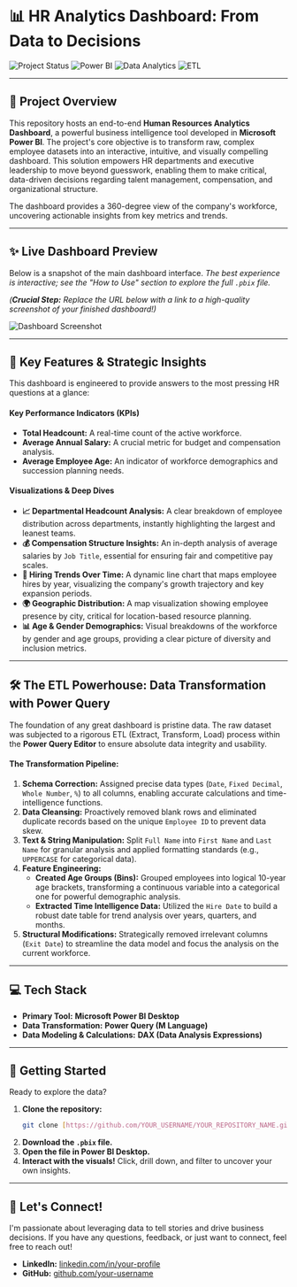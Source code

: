 # 📊 HR Analytics Dashboard: From Data to Decisions

![Project Status](https://img.shields.io/badge/status-completed-green?style=for-the-badge)
![Power BI](https://img.shields.io/badge/Power%20BI-F2C811?style=for-the-badge&logo=powerbi&logoColor=black)
![Data Analytics](https://img.shields.io/badge/Analytics-2D72B8?style=for-the-badge&logo=tableau&logoColor=white)
![ETL](https://img.shields.io/badge/ETL-Power%20Query-8A2BE2?style=for-the-badge&logo=microsoft&logoColor=white)

---

## 🌟 Project Overview

This repository hosts an end-to-end **Human Resources Analytics Dashboard**, a powerful business intelligence tool developed in **Microsoft Power BI**. The project's core objective is to transform raw, complex employee datasets into an interactive, intuitive, and visually compelling dashboard. This solution empowers HR departments and executive leadership to move beyond guesswork, enabling them to make critical, data-driven decisions regarding talent management, compensation, and organizational structure.

The dashboard provides a 360-degree view of the company's workforce, uncovering actionable insights from key metrics and trends.

---

## ✨ Live Dashboard Preview

Below is a snapshot of the main dashboard interface. *The best experience is interactive; see the "How to Use" section to explore the full `.pbix` file.*

*(**Crucial Step:** Replace the URL below with a link to a high-quality screenshot of your finished dashboard!)*

![Dashboard Screenshot](https://i.imgur.com/YOUR_DASHBOARD_IMAGE_URL.png)

---

## 🎯 Key Features & Strategic Insights

This dashboard is engineered to provide answers to the most pressing HR questions at a glance:

#### Key Performance Indicators (KPIs)
-   **Total Headcount:** A real-time count of the active workforce.
-   **Average Annual Salary:** A crucial metric for budget and compensation analysis.
-   **Average Employee Age:** An indicator of workforce demographics and succession planning needs.

#### Visualizations & Deep Dives
-   **📈 Departmental Headcount Analysis:** A clear breakdown of employee distribution across departments, instantly highlighting the largest and leanest teams.
-   **💰 Compensation Structure Insights:** An in-depth analysis of average salaries by `Job Title`, essential for ensuring fair and competitive pay scales.
-   **📅 Hiring Trends Over Time:** A dynamic line chart that maps employee hires by year, visualizing the company's growth trajectory and key expansion periods.
-   **🌍 Geographic Distribution:** A map visualization showing employee presence by city, critical for location-based resource planning.
-   **📊 Age & Gender Demographics:** Visual breakdowns of the workforce by gender and age groups, providing a clear picture of diversity and inclusion metrics.

---

## 🛠️ The ETL Powerhouse: Data Transformation with Power Query

The foundation of any great dashboard is pristine data. The raw dataset was subjected to a rigorous ETL (Extract, Transform, Load) process within the **Power Query Editor** to ensure absolute data integrity and usability.

#### The Transformation Pipeline:
1.  **Schema Correction:** Assigned precise data types (`Date`, `Fixed Decimal`, `Whole Number`, `%`) to all columns, enabling accurate calculations and time-intelligence functions.
2.  **Data Cleansing:** Proactively removed blank rows and eliminated duplicate records based on the unique `Employee ID` to prevent data skew.
3.  **Text & String Manipulation:** Split `Full Name` into `First Name` and `Last Name` for granular analysis and applied formatting standards (e.g., `UPPERCASE` for categorical data).
4.  **Feature Engineering:**
    -   **Created Age Groups (Bins):** Grouped employees into logical 10-year age brackets, transforming a continuous variable into a categorical one for powerful demographic analysis.
    -   **Extracted Time Intelligence Data:** Utilized the `Hire Date` to build a robust date table for trend analysis over years, quarters, and months.
5.  **Structural Modifications:** Strategically removed irrelevant columns (`Exit Date`) to streamline the data model and focus the analysis on the current workforce.

---

## 💻 Tech Stack

-   **Primary Tool:** **Microsoft Power BI Desktop**
-   **Data Transformation:** **Power Query (M Language)**
-   **Data Modeling & Calculations:** **DAX (Data Analysis Expressions)**

---

## 🚀 Getting Started

Ready to explore the data?

1.  **Clone the repository:**
    ```sh
    git clone [https://github.com/YOUR_USERNAME/YOUR_REPOSITORY_NAME.git](https://github.com/YOUR_USERNAME/YOUR_REPOSITORY_NAME.git)
    ```
2.  **Download the `.pbix` file.**
3.  **Open the file in Power BI Desktop.**
4.  **Interact with the visuals!** Click, drill down, and filter to uncover your own insights.

---

## 🤝 Let's Connect!

I'm passionate about leveraging data to tell stories and drive business decisions. If you have any questions, feedback, or just want to connect, feel free to reach out!

-   **LinkedIn:** [linkedin.com/in/your-profile](https://linkedin.com/in/your-profile)
-   **GitHub:** [github.com/your-username](https://github.com/your-username)
